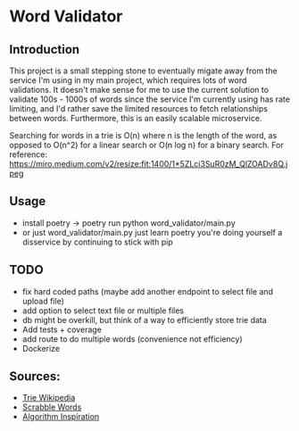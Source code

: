 # Word Validator

## Introduction
This project is a small stepping stone to eventually migate away from the service I'm using in my main project, which requires lots of word validations. It doesn't make sense for me to use the current solution to validate 100s - 1000s of words since the service I'm currently using has rate limiting, and I'd rather save the limited resources to fetch relationships between words. Furthermore, this is an easily scalable microservice.

Searching for words in a trie is O(n) where n is the length of the word, as opposed to O(n^2) for a linear search or O(n log n) for a binary search.
For reference: https://miro.medium.com/v2/resize:fit:1400/1*5ZLci3SuR0zM_QlZOADv8Q.jpeg

## Usage
- install poetry -> poetry run python word_validator/main.py
- or just word_validator/main.py
just learn poetry you're doing yourself a disservice by continuing to stick with pip

## TODO
- fix hard coded paths (maybe add another endpoint to select file and upload file)
- add option to select text file or multiple files
- db might be overkill, but think of a way to efficiently store trie data
- Add tests + coverage
- add route to do multiple words (convenience not efficiency) 
- Dockerize

## Sources:
- [Trie Wikipedia](https://en.wikipedia.org/wiki/Trie)
- [Scrabble Words](https://github.com/raun/Scrabble/blob/master/words.txt)
- [Algorithm Inspiration](https://www.cs.cmu.edu/afs/cs/academic/class/15451-s06/www/lectures/scrabble.pdf)
